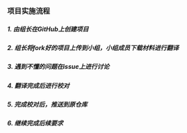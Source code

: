 ### 项目实施流程

#####  1. 由组长在GitHub上创建项目

#####  2. 组长将fork好的项目上传到小组，小组成员下载材料进行翻译

##### 3. 遇到不懂的问题在issue上进行讨论

##### 4. 翻译完成后进行校对

##### 5. 完成校对后，推送到原仓库

##### 6. 继续完成后续要求
